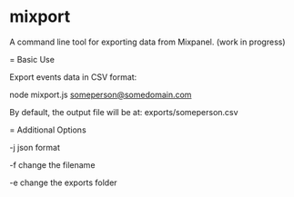 # mixport
A command line tool for exporting data from Mixpanel. (work in progress)

= Basic Use

Export events data in CSV format:

node mixport.js someperson@somedomain.com

By default, the output file will be at: exports/someperson.csv

= Additional Options

-j json format

-f change the filename

-e change the exports folder





